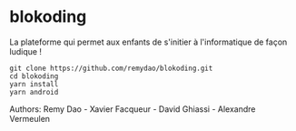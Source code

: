 # blokoding
La plateforme qui permet aux enfants de s'initier à l'informatique de façon ludique !

```shell
git clone https://github.com/remydao/blokoding.git
cd blokoding
yarn install
yarn android
```

Authors: Remy Dao - Xavier Facqueur - David Ghiassi - Alexandre Vermeulen
